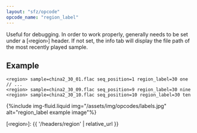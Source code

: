 ```yaml
---
layout: "sfz/opcode"
opcode_name: "region_label"
---
```

Useful for debugging. In order to work properly, generally needs to be set under
a [‹region›] header.
If not set, the info tab will display the file path of the most recently played sample.

## Example

```
<region> sample=china2_30_01.flac seq_position=1 region_label=30 one
// ...
<region> sample=china2_30_09.flac seq_position=9 region_label=30 nine
<region> sample=china2_30_10.flac seq_position=10 region_label=30 ten
```

{%include img-fluid.liquid
  img="/assets/img/opcodes/labels.jpg"
  alt="region_label example image"%}


[‹region›]: {{ '/headers/region' | relative_url }}
